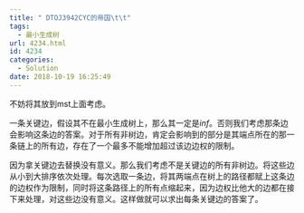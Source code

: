 ```yaml
---
title: " DTOJ3942CYC的帝国\t\t"
tags:
  - 最小生成树
url: 4234.html
id: 4234
categories:
  - Solution
date: 2018-10-19 16:25:49
---
```


不妨将其放到mst上面考虑。

一条关键边，假设其不在最小生成树上，那么其一定是$inf$。否则我们考虑那条边会影响这条边的答案。对于所有非树边，肯定会影响到的部分是其端点所在的那一条链上的所有边，存在了一个最多不能增加超过该边边权的限制。

因为拿关键边去替换没有意义。那么我们考虑不是关键边的所有非树边。将这些边从小到大排序依次处理。每次选取一条边，将其两端点在树上的路径都赋上这条边的边权作为限制，同时将这条路径上的所有点缩起来，因为边权比他大的边都在接下来处理，对这些边没有意义。这样做就可以求出每条关键边的答案了。